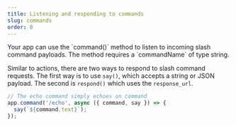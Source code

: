 ```yaml
---
title: Listening and responding to commands
slug: commands
order: 8
---
```


<div class="section-content">
Your app can use the `command()` method to listen to incoming slash command payloads. The method requires a `commandName` of type string.

Similar to actions, there are two ways to respond to slash command requests. The first way is to use `say()`, which accepts a string or JSON payload. The second is `respond()` which uses the `response_url`.
</div>

```javascript
// The echo command simply echoes on command
app.command('/echo', async ({ command, say }) => {
  say(`${command.text}`);
});
```
